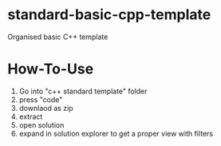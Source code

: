 # standard-basic-cpp-template
Organised basic C++ template  
# How-To-Use  

1. Go into "c++ standard template" folder
2. press "code"
3. downlaod as zip
4. extract
5. open solution
6. expand in solution explorer to get a proper view with filters 
